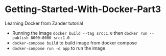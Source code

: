 # Getting-Started-With-Docker-Part3

Learning Docker from Zander tutorial

- Running the image `docker build --tag src:1.0` then `docker run --publish 8000:8000 src:1.0`
- `docker-compose build` to build image from docker compose
- `docker-compose run -d app` to run the image
